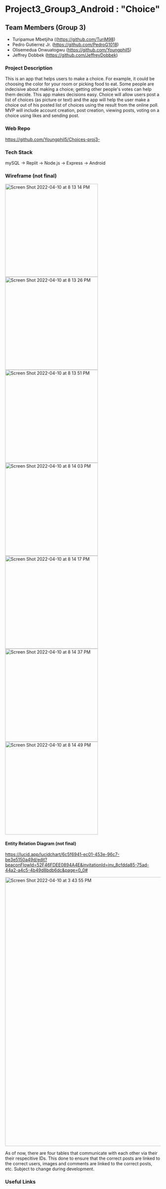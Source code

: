 # Project3_Group3_Android : "Choice"

## Team Members (Group 3)
 - Turipamue Mbetjiha ((https://github.com/TuriM98)
 - Pedro Gutierrez Jr. (https://github.com/PedroG1018)
 - Olisemedua Onwuatogwu (https://github.com/Youngphil5)
 - Jeffrey Dobbek (https://github.com/JeffreyDobbek)
 
 ### Project Description
 
This is an app that helps users to make a choice. For example, it could be choosing the color for your room or picking food to eat. Some people are indecisive about making a choice; getting other people's votes can help them decide. This app makes decisions easy. Choice will allow users post a list of choices (as picture or text) and the app will help the user make a choice out of his posted list of choices using the result from the online poll. MVP will include account creation, post creation, viewing posts, voting on a choice using likes and sending post.

### Web Repo

https://github.com/Youngphil5/Choices-proj3-

### Tech Stack
mySQL -> Replit -> Node.js -> Express -> Android

### Wireframe (not final)

<img width="300" alt="Screen Shot 2022-04-10 at 8 13 14 PM" src="https://user-images.githubusercontent.com/49994182/162660934-b738f2a5-d3af-4847-85ca-e53e999ea8a0.png"> <img width="300" alt="Screen Shot 2022-04-10 at 8 13 26 PM" src="https://user-images.githubusercontent.com/49994182/162660940-7d9c20f1-ce31-4522-a42d-69b683fceafd.png">
<img width="300" alt="Screen Shot 2022-04-10 at 8 13 51 PM" src="https://user-images.githubusercontent.com/49994182/162660945-1088ae69-6175-4d90-ba41-87858292c356.png">
<img width="300" alt="Screen Shot 2022-04-10 at 8 14 03 PM" src="https://user-images.githubusercontent.com/49994182/162660964-73f99ef1-fe8c-4635-9f61-8540e118be31.png">
<img width="300" alt="Screen Shot 2022-04-10 at 8 14 17 PM" src="https://user-images.githubusercontent.com/49994182/162660968-1ccc529e-86e4-4bc1-a4f0-1e340bed5ba1.png">
<img width="300" alt="Screen Shot 2022-04-10 at 8 14 37 PM" src="https://user-images.githubusercontent.com/49994182/162660973-f3a8c2df-c35d-4d62-b5c5-429f878c39b3.png">
<img width="300" alt="Screen Shot 2022-04-10 at 8 14 49 PM" src="https://user-images.githubusercontent.com/49994182/162660979-df861867-54c3-4343-9b96-e413840614ac.png">

#### Entity Relation Diagram (not final)
https://lucid.app/lucidchart/6c5f6941-ec01-453e-96c7-be3e5150a49d/edit?beaconFlowId=52F46FDEE0894A4E&invitationId=inv_8cfdda85-75ad-44a2-a4c5-4b49d8bdb6dc&page=0_0#

<img width="868" alt="Screen Shot 2022-04-10 at 3 43 55 PM" src="https://user-images.githubusercontent.com/63982593/162649903-e89c2491-9c9b-47b0-b967-e1ce01f5334c.png">

As of now, there are four tables that communicate with each other via their their respecitive IDs. This done to ensure that the correct posts are linked to the correct users, images and comments are linked to the correct posts, etc. Subject to change during development.


 ### Useful Links
 
 
 
